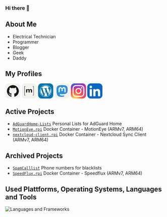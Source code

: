 ### Hi there 👋

## About Me
 - Electrical Technician
 - Programmer
 - Blogger
 - Geek
 - Daddy

## My Profiles
<p align="left">
<a href="https://github.com/dontobi" target="blank"><img align="center" src="./icons/Github-Light.webp" alt="My Profile on GitHub" height="48" width="48" /></a>
<a href="https://matrix.to/#/@dontobi:matrix.org" target="blank"><img align="center" src="./icons/Matrix.webp" alt="My Profile on Matrix" height="48" width="48" /></a>
<a href="https://myHome.zone" target="blank"><img align="center" src="./icons/Wordpress.webp" alt="My Wordpress Blog" height="48" width="48" /></a>
<a rel="me" href="https://mastodon.social/@dontobi" target="blank"><img align="center" src="./icons/Mastodon-Light.webp" alt="My Profile on Mastodon" height="48" width="48" /></a>
<a href="https://www.instagram.com/tobias.schug/" target="blank"><img align="center" src="./icons/Instagram.webp" alt="My Profile on Instagram" height="48" width="48" /></a>
<a href="https://www.linkedin.com/in/tobias-s-93b23b1b2/" target="blank"><img align="center" src="./icons/LinkedIn.webp" alt="My Profile on LinkedIn" height="48" width="48" /></a>
</p>

## Active Projects
 - [`AdGuardHome-Lists`](https://github.com/dontobi/AdGuardHome-Lists) Personal Lists for AdGuard Home
 - [`MotionEye.rpi`](https://github.com/dontobi/MotionEye.rpi) Docker Container - MotionEye (ARMv7, ARM64)
 - [`nextcloud-client.rpi`](https://github.com/dontobi/nextcloud-client.rpi) Docker Container - Nextcloud Sync Client (ARMv7, ARM64)

## Archived Projects
- [`SpamCalllist`](https://github.com/dontobi/SpamCalllist) Phone numbers for blacklists
- [`SpeedFlux.rpi`](https://github.com/dontobi/SpeedFlux.rpi) Docker Container - Speedflux (ARMv7, ARM64)


## Used Plattforms, Operating Systems, Languages and Tools
![Languages and Frameworks](https://skillicons.dev/icons?i=raspberrypi,linux,debian,vscode,cloudflare,docker,github,githubactions,bash,js,py,cpp&perline=6&theme=dark)
